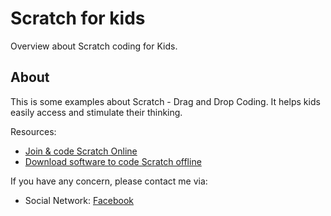# Scratch for kids

Overview about Scratch coding for Kids.

## About

This is some examples about Scratch - Drag and Drop Coding. It helps kids easily access and stimulate their thinking.

Resources:

- [Join & code Scratch Online](https://scratch.mit.edu/)
- [Download software to code Scratch offline](https://scratch.mit.edu/download)

If you have any concern, please contact me via:

- Social Network: [Facebook](www.facebook.com/pororo1001)
